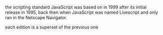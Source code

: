 
the scripting standard JavaScript was based on in 1999 after its initial release in 1995, back then when JavaScript was named Livescript and only ran in the Netscape Navigator.

each edition is a superset of the previous one